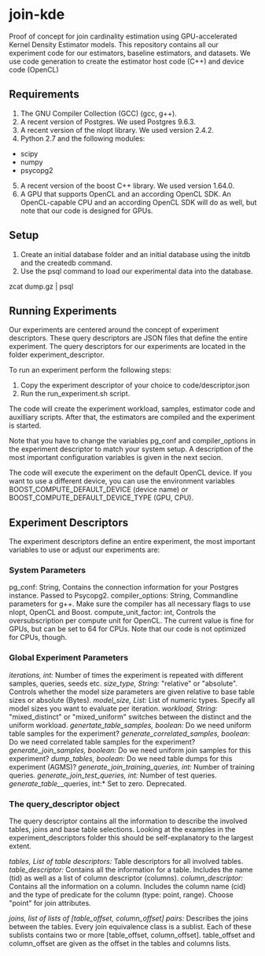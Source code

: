 # join-kde
Proof of concept for join cardinality estimation using GPU-accelerated Kernel Density Estimator models. This repository contains all our experiment code for our estimators, baseline estimators, and datasets. We use code generation to create the estimator host code (C++) and device code (OpenCL)

## Requirements
1. The GNU Compiler Collection (GCC) (gcc, g++).
2. A recent version of Postgres. We used Postgres 9.6.3.
3. A recent version of the nlopt library. We used version 2.4.2.
4. Python 2.7 and the following modules:
  *  scipy
  *  numpy
  *  psycopg2
5. A recent version of the boost C++ library. We used version 1.64.0.
6. A GPU that supports OpenCL and an according OpenCL SDK. An OpenCL-capable CPU and an according OpenCL SDK will do as well, but note that our code is designed for GPUs.

## Setup
1. Create an initial database folder and an initial database using the initdb and the createdb command.
2. Use the psql command to load our experimental data into the database.

zcat dump.gz | psql

## Running Experiments
Our experiments are centered around the concept of experiment descriptors. These query descriptors are JSON files that define the entire experiment. The query descriptors for our experiments are located in the folder experiment_descriptor. 

To run an experiment perform the following steps:
1. Copy the experiment descriptor of your choice to code/descriptor.json
2. Run the run_experiment.sh script.

The code will create the experiment workload, samples, estimator code and auxilliary scripts. After that, the estimators are compiled and the experiment is started. 

Note that you have to change the variables pg_conf and compiler_options in the experiment descriptor to match your system setup. A description of the most important configuration variables is given in the next secion.

The code will execute the experiment on the default OpenCL device. If you want to use a different device, you can use the environment variables BOOST_COMPUTE_DEFAULT_DEVICE (device name) or BOOST_COMPUTE_DEFAULT_DEVICE_TYPE (GPU, CPU).


## Experiment Descriptors
The experiment descriptors define an entire experiment, the most important variables to use or adjust our experiments are:

### System Parameters
pg_conf: String, Contains the connection information for your Postgres instance. Passed to Psycopg2.
compiler_options: String, Commandline parameters for g++. Make sure the compiler has all necessary flags to use nlopt, OpenCL and Boost.
compute_unit_factor: int, Controls the oversubscription per compute unit for OpenCL. The current value is fine for GPUs, but can be set to 64 for CPUs. Note that our code is not optimized for CPUs, though.

### Global Experiment Parameters
*iterations, int:* Number of times the experiment is repeated with different samples, queries, seeds etc.
*size_type, String:* "relative" or "absolute". Controls whether the model size parameters are given relative to base table sizes or absolute (Bytes).
*model_size, List:* List of numeric types. Specify all model sizes you want to evaluate per iteration.
*workload, String:* "mixed_distinct" or "mixed_uniform" switches between the distinct and the uniform workload.
*genertate_table_samples, boolean:* Do we need uniform table samples for the experiment? 
*generate_correlated_samples, boolean:* Do we need correlated table samples for the experiment? 
*generate_join_samples, boolean:* Do we need uniform join samples for this experiment?
*dump_tables, boolean:* Do we need table dumps for this experiment (AGMS)?
*generate_join_training_queries, int:* Number of training queries.
*generate_join_test_queries, int:* Number of test queries.
*generate_table_*_queries, int:* Set to zero. Deprecated.

### The query_descriptor object
The query descriptor contains all the information to describe the involved tables, joins and base table selections. Looking at the examples in the experiment_descriptors folder this should be self-explanatory to the largest extent.

*tables, List of table descriptors:* Table descriptors for all involved tables.
*table_descriptor:* Contains all the information for a table. Includes the name (tid) as well as a list of column descriptor (columns).
*column_descriptor:* Contains all the information on a column. Includes the column name (cid) and the type of predicate for the column (type: point, range). Choose "point" for join attributes.

*joins, list of lists of [table_offset, column_offset] pairs:* Describes the joins between the tables. Every join equivalence class is a sublist. Each of these sublists contains two or more [table_offset, column_offset]. table_offset and column_offset are given as the offset in the tables and columns lists.
